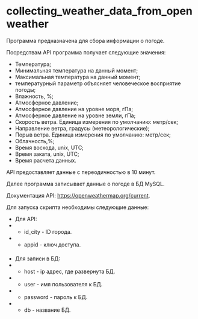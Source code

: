 # collecting_weather_data_from_openweather

Программа предназначена для сбора информации о погоде.

Посредствам API программа получает следующие значения:
* Температура;
* Минимальная температура на данный момент;
* Максимальная температура на данный момент;
* температурный параметр объясняет человеческое восприятие погоды;
* Влажность, %;
* Атмосферное давление;
* Атмосферное давление на уровне моря, гПа;
* Атмосферное давление на уровне земли, гПа;
* Скорость ветра. Единица измерения по умолчанию: метр/сек;
* Направление ветра, градусы (метеорологические);
* Порыв ветра. Единица измерения по умолчанию: метр/сек;
* Облачность,%;
* Время восхода, unix, UTC;
* Время заката, unix, UTC;
* Время расчета данных.

API предоставляет данные с переодичностью в 10 минут.

Далее программа записывает данные о погоде в БД MySQL.

Документация API: https://openweathermap.org/current.

Для запуска скрипта необходимы следующие данные:
* Для API:
* * id_city - ID города.
* * appid - ключ доступа.
####
* Для записи в БД:
* * host - ip адрес, где развернута БД.
* * user - имя пользователя к БД.
* * password - пароль к БД.
* * db - название БД.
